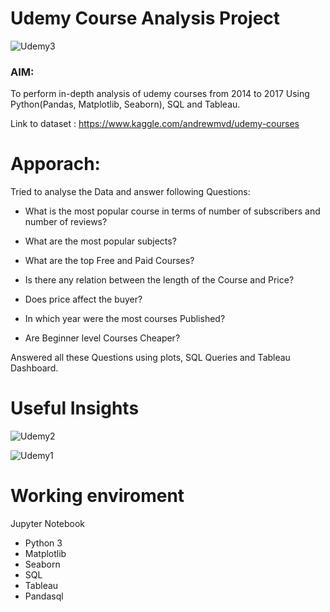 # Udemy Course Analysis Project

![Udemy3](https://user-images.githubusercontent.com/57914889/95457350-5d48f300-098e-11eb-80b9-6f3497b76467.PNG)

### AIM: 
To perform in-depth analysis of udemy courses from 2014 to 2017 Using Python(Pandas, Matplotlib, Seaborn), SQL and Tableau.

Link to dataset : https://www.kaggle.com/andrewmvd/udemy-courses

# Apporach:

Tried to analyse the Data and answer following Questions:

* What is the most popular course in terms of number of subscribers and number of reviews?

* What are the most popular subjects?

* What are the top Free and Paid Courses?

* Is there any relation between the length of the Course and Price?

* Does price affect the buyer?

* In which year were the most courses Published?

* Are Beginner level Courses Cheaper?

Answered all these Questions using plots, SQL Queries and Tableau Dashboard.

# Useful Insights

![Udemy2](https://user-images.githubusercontent.com/57914889/95457341-5ae69900-098e-11eb-8bf7-88f388bc4b48.PNG)

![Udemy1](https://user-images.githubusercontent.com/57914889/95457336-58843f00-098e-11eb-8073-6c4b11e0410c.PNG)

# Working enviroment
Jupyter Notebook
  - Python 3
  - Matplotlib
  - Seaborn
  - SQL
  - Tableau
  - Pandasql
  

